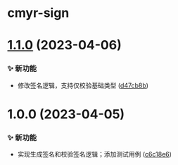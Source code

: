 # cmyr-sign

# [1.1.0](https://github.com/CaoMeiYouRen/cmyr-sign/compare/v1.0.0...v1.1.0) (2023-04-06)


### ✨ 新功能

* 修改签名逻辑，支持仅校验基础类型 ([d47cb8b](https://github.com/CaoMeiYouRen/cmyr-sign/commit/d47cb8b))

# 1.0.0 (2023-04-05)


### ✨ 新功能

* 实现生成签名和校验签名逻辑；添加测试用例 ([c6c18e6](https://github.com/CaoMeiYouRen/cmyr-sign/commit/c6c18e6))
